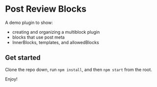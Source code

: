 # Post Review Blocks

A demo plugin to show:

- creating and organizing a multiblock plugin
- blocks that use post meta
- InnerBlocks, templates, and allowedBlocks

## Get started

Clone the repo down, run `npm install`, and then `npm start` from the root.

Enjoy!
